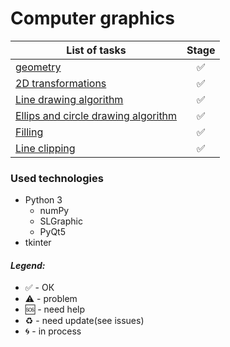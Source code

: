 # Computer graphics

| List of tasks  |     Stage     |
| ------------- |:-------------:|
|[geometry](geometry/README.md)|✅|
|[2D transformations](transformations-2d/README.md)|✅|
|[Line drawing algorithm](line-drawing/README.md)|✅|
|[Ellips and circle drawing algorithm](ellips-drawing/README.md)|✅|
|[Filling](filling/README.md)|✅|
|[Line clipping](line-clipping/README.md)|✅|

### Used technologies  
* Python 3  
  * numPy  
  * SLGraphic
  * PyQt5
* tkinter

#### <i>Legend:</i>
<ul>
<li>✅ - ОК
<li>⚠️ - problem
<li>🆘 - need help
<li>♻️ - need update(see issues)
<li>🌀 - in process
</ul>
